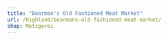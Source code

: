 ```yaml
---
title: "Boarman's Old Fashioned Meat Market"
url: /highland/boarmans-old-fashioned-meat-market/
shop: Metzgerei
---
```

